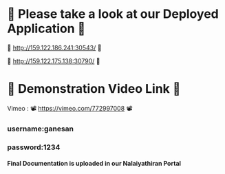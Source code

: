 # :eyes: Please take a look at our Deployed Application :balloon:

🚀 http://159.122.186.241:30543/  🚀

🚀 http://159.122.175.138:30790/  🚀

# :star2: Demonstration Video Link :star2:

Vimeo : 📽️ https://vimeo.com/772997008 📽️

### username:ganesan
### password:1234
#### Final Documentation is uploaded in our Nalaiyathiran Portal
